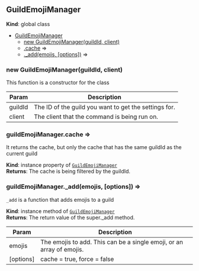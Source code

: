 <a name="GuildEmojiManager"></a>

## GuildEmojiManager
**Kind**: global class  

* [GuildEmojiManager](#GuildEmojiManager)
    * [new GuildEmojiManager(guildId, client)](#new_GuildEmojiManager_new)
    * [.cache](#GuildEmojiManager+cache) ⇒
    * [._add(emojis, [options])](#GuildEmojiManager+_add) ⇒

<a name="new_GuildEmojiManager_new"></a>

### new GuildEmojiManager(guildId, client)
This function is a constructor for the class


| Param | Description |
| --- | --- |
| guildId | The ID of the guild you want to get the settings for. |
| client | The client that the command is being run on. |

<a name="GuildEmojiManager+cache"></a>

### guildEmojiManager.cache ⇒
It returns the cache, but only the cache that has the same guildId as the current guild

**Kind**: instance property of [<code>GuildEmojiManager</code>](#GuildEmojiManager)  
**Returns**: The cache is being filtered by the guildId.  
<a name="GuildEmojiManager+_add"></a>

### guildEmojiManager.\_add(emojis, [options]) ⇒
`_add` is a function that adds emojis to a guild

**Kind**: instance method of [<code>GuildEmojiManager</code>](#GuildEmojiManager)  
**Returns**: The return value of the super._add method.  

| Param | Description |
| --- | --- |
| emojis | The emojis to add. This can be a single emoji, or an array of emojis. |
| [options] | cache = true, force = false |

